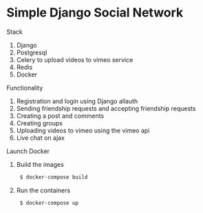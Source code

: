 # Simple Django Social Network
Stack
1. Django
2. Postgresql
3. Celery to upload videos to vimeo service
4. Redis
5. Docker

Functionality
1. Registration and login using Django allauth
2. Sending friendship requests and accepting friendship requests
3. Creating a post and comments
4. Creating groups
5. Uploading videos to vimeo using the vimeo api
6. Live chat on ajax

Launch Docker

1. Build the images

   ```bash
    $ docker-compose build
    ```
2. Run the containers
   ```bash
    $ docker-compose up
    ```

